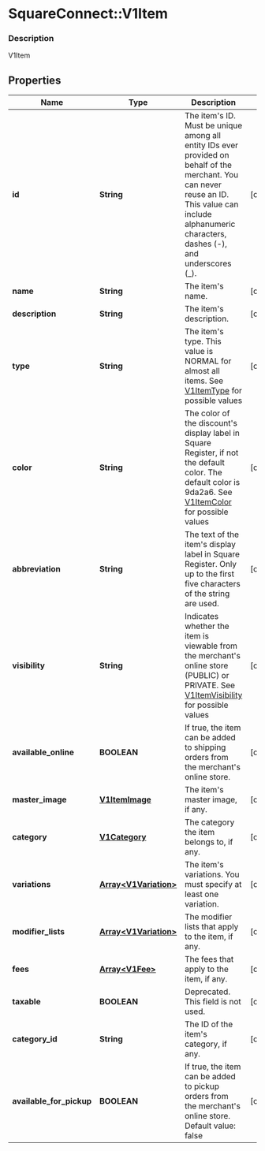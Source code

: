 # SquareConnect::V1Item

### Description

V1Item

## Properties
Name | Type | Description | Notes
------------ | ------------- | ------------- | -------------
**id** | **String** | The item&#39;s ID. Must be unique among all entity IDs ever provided on behalf of the merchant. You can never reuse an ID. This value can include alphanumeric characters, dashes (-), and underscores (_). | [optional] 
**name** | **String** | The item&#39;s name. | [optional] 
**description** | **String** | The item&#39;s description. | [optional] 
**type** | **String** | The item&#39;s type. This value is NORMAL for almost all items. See [V1ItemType](#type-v1itemtype) for possible values | [optional] 
**color** | **String** | The color of the discount&#39;s display label in Square Register, if not the default color. The default color is 9da2a6. See [V1ItemColor](#type-v1itemcolor) for possible values | [optional] 
**abbreviation** | **String** | The text of the item&#39;s display label in Square Register. Only up to the first five characters of the string are used. | [optional] 
**visibility** | **String** | Indicates whether the item is viewable from the merchant&#39;s online store (PUBLIC) or PRIVATE. See [V1ItemVisibility](#type-v1itemvisibility) for possible values | [optional] 
**available_online** | **BOOLEAN** | If true, the item can be added to shipping orders from the merchant&#39;s online store. | [optional] 
**master_image** | [**V1ItemImage**](V1ItemImage.md) | The item&#39;s master image, if any. | [optional] 
**category** | [**V1Category**](V1Category.md) | The category the item belongs to, if any. | [optional] 
**variations** | [**Array&lt;V1Variation&gt;**](V1Variation.md) | The item&#39;s variations. You must specify at least one variation. | [optional] 
**modifier_lists** | [**Array&lt;V1Variation&gt;**](V1Variation.md) | The modifier lists that apply to the item, if any. | [optional] 
**fees** | [**Array&lt;V1Fee&gt;**](V1Fee.md) | The fees that apply to the item, if any. | [optional] 
**taxable** | **BOOLEAN** | Deprecated. This field is not used. | [optional] 
**category_id** | **String** | The ID of the item&#39;s category, if any. | [optional] 
**available_for_pickup** | **BOOLEAN** | If true, the item can be added to pickup orders from the merchant&#39;s online store. Default value: false | [optional] 


